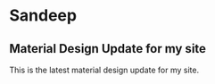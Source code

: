 # Sandeep
Material Design Update for my site
--------------------------------------------------------
This is the latest material design update for my site.
